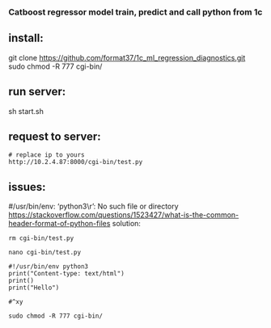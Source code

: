### Catboost regressor model train, predict and call python from 1c

## install:

git clone https://github.com/format37/1c_ml_regression_diagnostics.git
sudo chmod -R 777 cgi-bin/

## run server:

sh start.sh

## request to server:
```
# replace ip to yours
http://10.2.4.87:8000/cgi-bin/test.py
```

## issues:

#/usr/bin/env: ‘python3\r’: No such file or directory
https://stackoverflow.com/questions/1523427/what-is-the-common-header-format-of-python-files
solution:
```
rm cgi-bin/test.py

nano cgi-bin/test.py

#!/usr/bin/env python3
print("Content-type: text/html")
print()
print("Hello")

#^xy

sudo chmod -R 777 cgi-bin/
```
